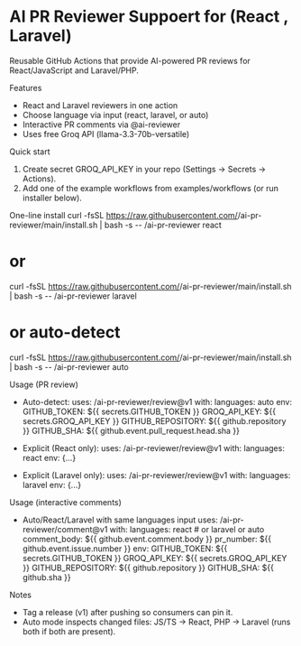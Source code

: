 # AI PR Reviewer Suppoert for (React , Laravel)

Reusable GitHub Actions that provide AI-powered PR reviews for React/JavaScript and Laravel/PHP.

Features
- React and Laravel reviewers in one action
- Choose language via input (react, laravel, or auto)
- Interactive PR comments via @ai-reviewer
- Uses free Groq API (llama-3.3-70b-versatile)

Quick start
1) Create secret GROQ_API_KEY in your repo (Settings → Secrets → Actions).
2) Add one of the example workflows from examples/workflows (or run installer below).

One-line install
curl -fsSL https://raw.githubusercontent.com/<OWNER>/ai-pr-reviewer/main/install.sh | bash -s -- <OWNER>/ai-pr-reviewer react
# or
curl -fsSL https://raw.githubusercontent.com/<OWNER>/ai-pr-reviewer/main/install.sh | bash -s -- <OWNER>/ai-pr-reviewer laravel
# or auto-detect
curl -fsSL https://raw.githubusercontent.com/<OWNER>/ai-pr-reviewer/main/install.sh | bash -s -- <OWNER>/ai-pr-reviewer auto

Usage (PR review)
- Auto-detect:
  uses: <OWNER>/ai-pr-reviewer/review@v1
  with:
    languages: auto
  env:
    GITHUB_TOKEN: ${{ secrets.GITHUB_TOKEN }}
    GROQ_API_KEY: ${{ secrets.GROQ_API_KEY }}
    GITHUB_REPOSITORY: ${{ github.repository }}
    GITHUB_SHA: ${{ github.event.pull_request.head.sha }}

- Explicit (React only):
  uses: <OWNER>/ai-pr-reviewer/review@v1
  with:
    languages: react
  env: {...}

- Explicit (Laravel only):
  uses: <OWNER>/ai-pr-reviewer/review@v1
  with:
    languages: laravel
  env: {...}

Usage (interactive comments)
- Auto/React/Laravel with same languages input
  uses: <OWNER>/ai-pr-reviewer/comment@v1
  with:
    languages: react      # or laravel or auto
    comment_body: ${{ github.event.comment.body }}
    pr_number: ${{ github.event.issue.number }}
  env:
    GITHUB_TOKEN: ${{ secrets.GITHUB_TOKEN }}
    GROQ_API_KEY: ${{ secrets.GROQ_API_KEY }}
    GITHUB_REPOSITORY: ${{ github.repository }}
    GITHUB_SHA: ${{ github.sha }}

Notes
- Tag a release (v1) after pushing so consumers can pin it.
- Auto mode inspects changed files: JS/TS → React, PHP → Laravel (runs both if both are present).
